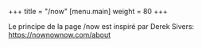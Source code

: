 +++
title = "/now"
[menu.main]
weight = 80
+++

Le principe de la page /now est inspiré par Derek Sivers: https://nownownow.com/about